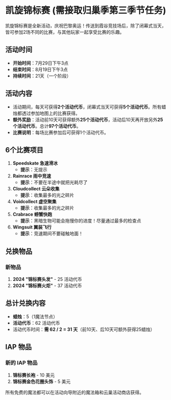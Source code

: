 # 凯旋锦标赛 (需接取归巢季第三季节任务)

凯旋锦标赛是全新活动，庆祝巴黎奥运！传送到霞谷竞技场后，除了闭幕式当天，皆可参加2场不同的比赛，与其他玩家一起享受比赛的乐趣。

## 活动时间
- **开始时间**：7月29日下午3点
- **结束时间**：8月19日下午3点
- **持续时间**：21天（一个阶段）

## 活动内容
- 活动期间，每天可获得**2个活动代币**，闭幕式当天可获得**5个活动代币**。所有蜡烛都透过参加地图上的比赛获得。
- **额外奖励**：活动前10天可获得额外**25个活动代币**，活动后10天再开放另外**25个活动代币**。总计**97个活动代币**。
- **比赛说明**：每场比赛参加后可获得1个活动代币。

## 6个比赛项目
1. **Speedskate 急速滑冰**
   - **提示**：无提示
2. **Rainrace 雨中竞速**
   - **提示**：不要在半途中就把光耗尽了
3. **Cloudcollect 云朵收集**
   - **提示**：收集最多的光之碎片
4. **Voidcollect 虚空聚集**
   - **提示**：收集最多的光之碎片
5. **Crabrace 螃蟹快跑**
   - **提示**：黑暗生物可能会拖慢你的进度！尽量通过最多的检查点
6. **Wingsuit 翼装飞行**
   - **提示**：竞速期间不要碰触地面！

## 兑换物品

### 新物品
1. **2024 "锦标赛头发"** - 25 活动代币
2. **2024 "锦标赛火炬"** - 37 活动代币

## 总计兑换内容
- **蜡烛**：5（1魔法节点）
- **活动代币**：62 活动代币
- 活动代币时间：**需 62 / 2 = 31 天**（前10天、后10天可额外获得25蜡烛）

## IAP 物品

### 新的 IAP 物品
1. **锦标赛长袍** - 10 美元
2. **锦标赛金色花圈头饰** - 5 美元

所有免费的魔法都可以在活动向导附近的魔法箱和云巢活动商店获得。